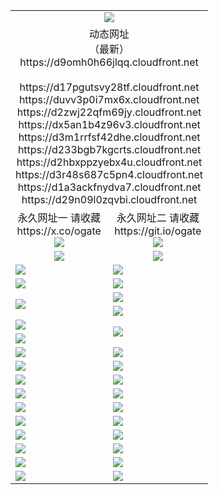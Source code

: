 ﻿<table>
  <tr></tr>
  <tr><td colspan=2 align=center><img src="https://d9omh0h66jlqq.cloudfront.net/Up/oGate.jpg" /></td></tr>
  <tr><td colspan=2 align=center>动态网址<br/>（最新）
<br>https://d9omh0h66jlqq.cloudfront.net
<br>
<br>https://d17pgutsvy28tf.cloudfront.net
<br>https://duvv3p0i7mx6x.cloudfront.net
<br>https://d2zwj22qfm69jy.cloudfront.net
<br>https://dx5an1b4z96v3.cloudfront.net
<br>https://d3m1rrfsf42dhe.cloudfront.net
<br>https://d233bgb7kgcrts.cloudfront.net
<br>https://d2hbxppzyebx4u.cloudfront.net
<br>https://d3r48s687c5pn4.cloudfront.net
<br>https://d1a3ackfnydva7.cloudfront.net
<br>https://d29n09l0zqvbi.cloudfront.net
    </td>
  </tr>
  <tr>
    <td align=center>永久网址一 请收藏<br/>https://x.co/ogate<br><img src="https://d9omh0h66jlqq.cloudfront.net/Up/0WMGD1.png" /></td>
    <td align=center>永久网址二 请收藏<br/>https://git.io/ogate<br><img src="https://d9omh0h66jlqq.cloudfront.net/Up/0WMGD2.png" /></td>
  </tr>
  <tr>
    <td align=center><a href="https://d9omh0h66jlqq.cloudfront.net/?from=github"><img src="https://d9omh0h66jlqq.cloudfront.net/Up/0WMPG.jpg" /></a></td>
    <td align=center><a href="https://d9omh0h66jlqq.cloudfront.net/ogUP.aspx?name=0oGate.apk&from=github"><img src="https://d9omh0h66jlqq.cloudfront.net/Up/0WMAZ.jpg" /></a></td>
  </tr>
  <tr>
    <td><a href="https://d9omh0h66jlqq.cloudfront.net/oNote.aspx?id=oGate&from=github" target="_blank"><img src="https://d9omh0h66jlqq.cloudfront.net/Up/0WCYY.jpg" /></a></td>
    <td><a href="https://d9omh0h66jlqq.cloudfront.net/oNote.aspx?id=oNote&from=github" target="_blank"><img src="https://d9omh0h66jlqq.cloudfront.net/Up/0WZTT.jpg" /></a></td>
  </tr>
  <tr>
    <td><a href="https://d9omh0h66jlqq.cloudfront.net/ogDY.aspx?from=github" target="_blank"><img src="https://d9omh0h66jlqq.cloudfront.net/Up/DY.jpg"/></a></td>
    <td><a href="https://d9omh0h66jlqq.cloudfront.net/ogST.aspx?from=github" target="_blank"><img src="https://d9omh0h66jlqq.cloudfront.net/Up/ST.jpg"/></a></td>
  </tr>
  <tr>
    <td rowspan=2><a href="https://d9omh0h66jlqq.cloudfront.net/ogUP.aspx?name=WJ.mp4&from=github" target="_blank"><img src="https://d9omh0h66jlqq.cloudfront.net/Up/WJ.jpg" /></a></td>
    <td><a href="https://d9omh0h66jlqq.cloudfront.net/ogUP.aspx?name=DKC.mp4&count=17&from=github" target="_blank"><img src="https://d9omh0h66jlqq.cloudfront.net/Up/DKC.jpg" /></a></td> 
  </tr>
  <tr>
    <td><a href="https://d9omh0h66jlqq.cloudfront.net/ogUP.aspx?name=LRWS.mp4&count=6B:14,5A:10,5B:35,4A:14,4B:19,3A:10,3B:26,2A:16,2B:21,1A:23,1B:29&from=github" target="_blank"><img src="https://d9omh0h66jlqq.cloudfront.net/Up/LRWS.jpg" /></a></td>
  </tr>
  <tr>
    <td><a href="https://d9omh0h66jlqq.cloudfront.net/ogUP.aspx?name=JQR.mp4&count=2&from=github" target="_blank"><img src="https://d9omh0h66jlqq.cloudfront.net/Up/JQR.jpg" /></a></td>   
    <td rowspan=2><a href="https://d9omh0h66jlqq.cloudfront.net/ogUP.aspx?name=JP.mp4&count=9&from=github" target="_blank"><img src="https://d9omh0h66jlqq.cloudfront.net/Up/JP.jpg" /></td>
  </tr>
  <tr>
    <td><a href="https://d9omh0h66jlqq.cloudfront.net/ogUP.aspx?name=ZSJ.mp4&count=16&from=github" target="_blank"><img src="https://d9omh0h66jlqq.cloudfront.net/Up/ZSJ.jpg" /></a></td>
  </tr>
  <tr>
    <td><a href="https://d9omh0h66jlqq.cloudfront.net/ogUP.aspx?name=SSZJ.mp4&count=7&current=2&from=github" target="_blank"><img src="https://d9omh0h66jlqq.cloudfront.net/Up/SSZJ.jpg" /></a></td>
    <td><a href="https://d9omh0h66jlqq.cloudfront.net/ogUP.aspx?name=WH.mp4&from=github" target="_blank"><img src="https://d9omh0h66jlqq.cloudfront.net/Up/WH.jpg" /></a></td>
  </tr>
  <tr>
    <td><a href="https://d9omh0h66jlqq.cloudfront.net/ogUP.aspx?name=DWHM.mp4&from=github" target="_blank"><img src="https://d9omh0h66jlqq.cloudfront.net/Up/DWHM.jpg" /></a></td>
    <td><a href="https://d9omh0h66jlqq.cloudfront.net/ogUP.aspx?name=XTFY.mp4&count=24&from=github" target="_blank"><img src="https://d9omh0h66jlqq.cloudfront.net/Up/XTFY.jpg" /></a></td>
  </tr>
  <tr>
    <td><a href="https://d9omh0h66jlqq.cloudfront.net/ogUP.aspx?name=4SQQ.mp4&count=06:10&current=06:10&from=github" target="_blank"><img src="https://d9omh0h66jlqq.cloudfront.net/Up/4SQQ0.jpg" /></a></td>
    <td><a href="https://d9omh0h66jlqq.cloudfront.net/ogUP.aspx?name=4SHQ.mp4&count=06:10&current=06:10&from=github" target="_blank"><img src="https://d9omh0h66jlqq.cloudfront.net/Up/4SHQ0.jpg" /></a></td>
  </tr>
  <tr>
    <td><a href="https://d9omh0h66jlqq.cloudfront.net/ogUP.aspx?name=4SZG.mp4&count=06:9&current=06:9&from=github" target="_blank"><img src="https://d9omh0h66jlqq.cloudfront.net/Up/4SZG0.jpg" /></a></td>
    <td><a href="https://d9omh0h66jlqq.cloudfront.net/ogUP.aspx?name=4SDJ.mp4&count=06:14&current=06:13&from=github" target="_blank"><img src="https://d9omh0h66jlqq.cloudfront.net/Up/4SDJ0.jpg" /></a></td>
  </tr>
  <tr>
    <td><a href="https://d9omh0h66jlqq.cloudfront.net/onUP.aspx?name=https://x.co/dtw99&from=github" target="_blank"><img src="https://d9omh0h66jlqq.cloudfront.net/Up/0DTW.jpg"/></a></td>
    <td><a href="https://d9omh0h66jlqq.cloudfront.net/onUP.aspx?name=https://d2tyo2h9ydw5hf.cloudfront.net/acenter/&from=github" target="_blank"><img src="https://d9omh0h66jlqq.cloudfront.net/Up/0TDW.jpg" /></a></td>
  </tr>
  <tr>
    <td><a href="https://d9omh0h66jlqq.cloudfront.net/onUP.aspx?name=https://d3qz7yth5i2rae.cloudfront.net/gb/nsc413.htm&from=github" target="_blank"><img src="https://d9omh0h66jlqq.cloudfront.net/Up/0DJY.jpg" /></a></td>
    <td><a href="https://d9omh0h66jlqq.cloudfront.net/onUP.aspx?name=https://dgyo0jey7vwa5.cloudfront.net/xtr/gb/prog204.html&from=github" target="_blank"><img src="https://d9omh0h66jlqq.cloudfront.net/Up/0XTR.jpg" /></a></td>
  </tr>
  <tr>
    <td><a href="https://d9omh0h66jlqq.cloudfront.net/onUP.aspx?name=https://d7203y8eitivv.cloudfront.net&from=github" target="_blank"><img src="https://d9omh0h66jlqq.cloudfront.net/Up/0MHW.jpg" /></a></td>
    <td><a href="https://d9omh0h66jlqq.cloudfront.net/onUP.aspx?name=https://d38z1xzg5vtneh.cloudfront.net&from=github" target="_blank"><img src="https://d9omh0h66jlqq.cloudfront.net/Up/0ZJW.jpg" /></a></td>
  </tr>
  <tr>
    <td><a href="https://d9omh0h66jlqq.cloudfront.net/ogUP.aspx?name=FG.zip&from=github" target="_blank"><img src="https://d9omh0h66jlqq.cloudfront.net/Up/FG.jpg" /></a></td>
    <td><a href="https://d9omh0h66jlqq.cloudfront.net/ogUP.aspx?name=FGA.apk&from=github" target="_blank"><img src="https://d9omh0h66jlqq.cloudfront.net/Up/FGA.jpg" /></a></td>
  </tr>
  <tr>
    <td><a href="https://d9omh0h66jlqq.cloudfront.net/ogUP.aspx?name=U.zip&from=github" target="_blank"><img src="https://d9omh0h66jlqq.cloudfront.net/Up/U.jpg" /></a></td>
    <td><a href="https://d9omh0h66jlqq.cloudfront.net/ogUP.aspx?name=UA.apk&from=github" target="_blank"><img src="https://d9omh0h66jlqq.cloudfront.net/Up/UA.jpg" /></a></td>
  </tr>
  <tr>
    <td><a href="https://d9omh0h66jlqq.cloudfront.net/ogUP.aspx?name=0iPPOTV.zip&from=github" target="_blank"><img src="https://d9omh0h66jlqq.cloudfront.net/Up/0iPPOTV.jpg" /></a></td>
    <td><a href="https://d9omh0h66jlqq.cloudfront.net/ogUP.aspx?name=0iNTD.apk&from=github" target="_blank"><img src="https://d9omh0h66jlqq.cloudfront.net/Up/0iNTD.jpg" /></a></td>
  </tr>
</table>
